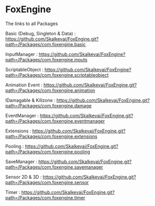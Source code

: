 # FoxEngine

The links to all Packages

Basic (Debug, Singleton & Data) : https://github.com/Skalkevai/FoxEngine.git?path=/Packages/com.foxengine.basic

InputManager : https://github.com/Skalkevai/FoxEngine?path=/Packages/com.foxengine.inputs

ScriptableObject : https://github.com/Skalkevai/FoxEngine?path=/Packages/com.foxengine.scriptableobject

Animation Event : https://github.com/Skalkevai/FoxEngine.git?path=/Packages/com.foxengine.animation

IDamagable & Killzone : https://github.com/Skalkevai/FoxEngine.git?path=/Packages/com.foxengine.damage

EventManager : https://github.com/Skalkevai/FoxEngine.git?path=/Packages/com.foxengine.eventmanager

Extensions : https://github.com/Skalkevai/FoxEngine.git?path=/Packages/com.foxengine.extensions

Pooling : https://github.com/Skalkevai/FoxEngine.git?path=/Packages/com.foxengine.pooling

SaveManager : https://github.com/Skalkevai/FoxEngine.git?path=/Packages/com.foxengine.savemanager

Sensor 2D & 3D : https://github.com/Skalkevai/FoxEngine.git?path=/Packages/com.foxengine.sensor

Timer : https://github.com/Skalkevai/FoxEngine.git?path=/Packages/com.foxengine.timer


